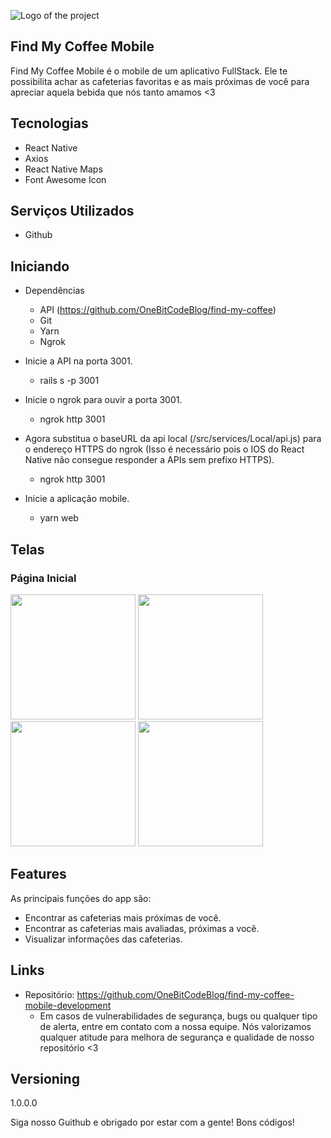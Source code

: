 
![Logo of the project](https://github.com/OneBitCodeBlog/find-my-coffee-client/blob/master/src/assets/readme/logo-fmc-01.png)


## Find My Coffee Mobile
Find My Coffee Mobile é o mobile de um aplicativo FullStack. Ele te possibilita achar as cafeterias favoritas e as mais próximas de você para apreciar aquela bebida que nós tanto amamos <3


## Tecnologias 

* React Native
* Axios
* React Native Maps
* Font Awesome Icon

## Serviços Utilizados

* Github


## Iniciando

* Dependências
  - API (https://github.com/OneBitCodeBlog/find-my-coffee)
  - Git
  - Yarn
  - Ngrok

* Inicie a API na porta 3001.
  - rails s -p 3001
  
* Inicie o ngrok para ouvir a porta 3001.
  - ngrok http 3001
  
* Agora substitua o baseURL da api local (/src/services/Local/api.js) para o endereço HTTPS do ngrok (Isso é necessário pois o IOS do React Native não consegue responder a APIs sem prefixo HTTPS).
  - ngrok http 3001
  
* Inicie a aplicação mobile. 
  - yarn web

## Telas

### Página Inicial
<img src="https://github.com/OneBitCodeBlog/find-my-coffee-mobile-development/blob/master/src/assets/readme/home_page.jpeg" width="200">


<img src="https://github.com/OneBitCodeBlog/find-my-coffee-mobile-development/blob/master/src/assets/readme/establishment_1.jpeg" width="200">
<img src="https://github.com/OneBitCodeBlog/find-my-coffee-mobile-development/blob/master/src/assets/readme/establishment_2.jpeg" width="200">


<img src="https://github.com/OneBitCodeBlog/find-my-coffee-mobile-development/blob/master/src/assets/readme/nearst_coffees.jpeg" width="200">


## Features

As principais funções do app são:
 - Encontrar as cafeterias mais próximas de você.
 - Encontrar as cafeterias mais avaliadas, próximas a você.
 - Visualizar informações das cafeterias.


## Links
  - Repositório: https://github.com/OneBitCodeBlog/find-my-coffee-mobile-development
    - Em casos de vulnerabilidades de segurança, bugs ou qualquer tipo de alerta,
      entre em contato com a nossa equipe. Nós valorizamos qualquer atitude para melhora
      de segurança e qualidade de nosso repositório <3

  ## Versioning

  1.0.0.0


  Siga nosso Guithub e obrigado por estar com a gente!
  Bons códigos!
